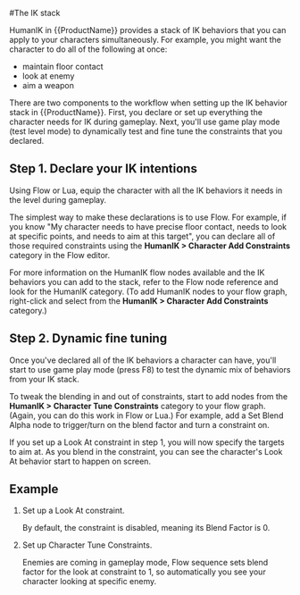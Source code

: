 #The IK stack

HumanIK in {{ProductName}} provides a stack of IK behaviors that you can apply to your characters simultaneously. For example, you might want the character to do all of the following at once:

 - maintain floor contact
 - look at enemy
 - aim a weapon

There are two components to the workflow when setting up the IK behavior stack in {{ProductName}}. First, you declare or set up everything the character needs for IK during gameplay. Next, you'll use game play mode (test level mode) to dynamically test and fine tune the constraints that you declared.

## Step 1. Declare your IK intentions

Using Flow or Lua, equip the character with all the IK behaviors it needs in the level during gameplay.

The simplest way to make these declarations is to use Flow. For example, if you know "My character needs to have precise floor contact, needs to look at specific points, and needs to aim at this target", you can declare all of those required constraints using the **HumanIK > Character Add Constraints** category in the Flow editor.

For more information on the HumanIK flow nodes available and the IK behaviors you can add to the stack, refer to the Flow node reference and look for the HumanIK category. (To add HumanIK nodes to your flow graph, right-click and select from the **HumanIK > Character Add Constraints** category.)

## Step 2. Dynamic fine tuning

Once you've declared all of the IK behaviors a character can have, you'll start to use game play mode (press F8) to test the dynamic mix of behaviors from your IK stack.

To tweak the blending in and out of constraints, start to add nodes from the **HumanIK > Character Tune Constraints** category to your flow graph. (Again, you can do this work in Flow or Lua.) For example, add a Set Blend Alpha node to trigger/turn on the blend factor and turn a constraint on.

If you set up a Look At constraint in step 1, you will now specify the targets to aim at. As you blend in the constraint, you can see the character's Look At behavior start to happen on screen.

## Example

1. Set up a Look At constraint.

  	By default, the constraint is disabled, meaning its Blend Factor is 0.

2. Set up Character Tune Constraints.

  	Enemies are coming in gameplay mode, Flow sequence sets blend factor for the look at constraint to 1, so automatically you see your character looking at specific enemy.
